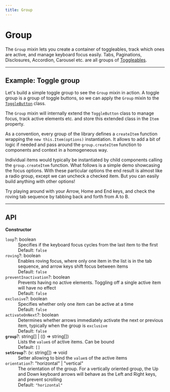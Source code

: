 ```yaml
---
title: Group
---
```


<script lang="ts">
  import Demo from "$components/Demo.svelte";
  import Highlighter from "$components/Highlighter.svelte";
</script>

# Group

The `Group` mixin lets you create a container of toggleables, track which ones are active, and manage keyboard focus easily. Tabs, Paginations, Disclosures, Accordion, Carousel etc. are all groups of [Toggleables](/blocks/toggleable).

---

## Example: Toggle group

Let's build a simple toggle group to see the `Group` mixin in action. A toggle group is a group of toggle buttons, so we can apply the `Group` mixin to the [`ToggleButton`](/components/toggle) class.

The `Group` mixin will internally extend the `ToggleButton` class to manage focus, track active elements etc. and store this extended class in the `Item` property.

As a convention, every group of the library defines a `createItem` function wrapping the `new this.Item(options)` instantiation. It allows to add a bit of logic if needed and pass around the `group.createItem` function to components and context in a homogeneous way.

<Highlighter file="./toggleGroupExample.ts" />

Individual items would typically be instantiated by child components calling the `group.createItem` function. What follows is a simple demo showcasing the focus options. With these particular options the end result is almost like a radio group, except we can uncheck a checked item. But you can easily build anything with other options!

Try playing around with your Arrow, Home and End keys, and check the roving tab sequence by tabbing back and forth from A to B.

<Demo file="./toggleGroupDemo.svelte" />

---

## API

**Constructor**

<dl>
  <dt><code>loop</code>?: <span class="font-mono">boolean</span></dt>
  <dd>Specifies if the keyboard focus cycles from the last item to the first</dd>
  <dd><span class="italic">Default</span>: <code>false</code></dd>

  <dt><code>roving</code>?: <span class="font-mono">boolean</span></dt>
  <dd>Enables roving focus, where only one item in the list is in the tab sequence, and arrow keys shift focus between items</dd>
  <dd><span class="italic">Default</span>: <code>false</code></dd>

  <dt><code>preventInactivation</code>?: <span class="font-mono">boolean</span></dt>
  <dd>Prevents having no active elements. Toggling off a single active item will have no effect</dd>
  <dd><span class="italic">Default</span>: <code>false</code></dd>

  <dt><code>exclusive</code>?: <span class="font-mono">boolean</span></dt>
  <dd>Specifies whether only one item can be active at a time</dd>
  <dd><span class="italic">Default</span>: <code>false</code></dd>

  <dt><code>activateOnNext</code>?: <span class="font-mono">boolean</span></dt>
  <dd>Determines whether arrows immediately activate the next or previous item, typically when the group is <code>exclusive</code></dd>
  <dd><span class="italic">Default</span>: <code>false</code></dd>

  <dt><code><strong>group</strong></code>?: <span class="font-mono">string[] | (() => string[])</span></dt>
  <dd>Lists the <code>value</code>s of active items. Can be bound</dd>
  <dd><span class="italic">Default</span>: <code>[]</code></dd>

  <dt><code><strong>setGroup</strong></code>?: <span class="font-mono">(v: string[]) => void</span></dt>
  <dd>Setter allowing to bind the <code>value</code>s of the active items</dd>

  <dt><code>orientation</code>?: <span class="font-mono">"horizontal" | "vertical"</span></dt>
  <dd>The orientation of the group. For a vertically oriented group, the Up and Down keyboard arrows will behave as the Left and Right keys, and prevent scrolling </dd>
  <dd><span class="italic">Default</span>: <code>"horizontal"</code></dd>
</dl>
